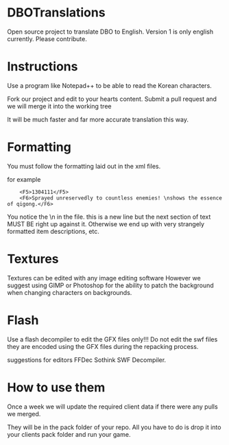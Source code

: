 DBOTranslations
===============

Open source project to translate DBO to English.
Version 1 is only english currently.
Please contribute.

Instructions
===============

Use a program like Notepad++ to be able to read the Korean characters.

Fork our project and edit to your hearts content.
Submit a pull request and we will merge it into the working tree

It will be much faster and far more accurate translation this way.


Formatting
===============
You must follow the formatting laid out in the xml files. 

for example

		<F5>1304111</F5>
		<F6>Sprayed unreservedly to countless enemies! \nshows the essence of qigong.</F6>
		
You notice the \n in the file. this is a new line but the next section of text MUST BE right
up against it. Otherwise we end up with very strangely formatted item descriptions, etc.


Textures
===============
Textures can be edited with any image editing software
However we suggest using GIMP or Photoshop for the ability to 
patch the background when changing characters on backgrounds.


Flash
===============
Use a flash decompiler to edit the GFX files only!!!
Do not edit the swf files they are encoded using the GFX files 
during the repacking process.

suggestions for editors
FFDec
Sothink SWF Decompiler.

How to use them
===============
Once a week we will update the required client data if there were any pulls we merged.

They will be in the pack folder of  your repo.
All you have to do is drop it into your clients pack folder and run your game.
